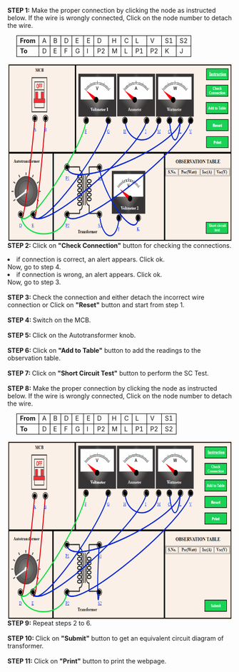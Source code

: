 <b>STEP 1:</b> Make the proper connection by clicking the node as instructed below. If the wire is wrongly connected, Click on the node number to detach the wire. <br>
<table style="margin-left: 20px;">
    <tr>
        <td style="border:1px solid black;"><b>From</b></td>
        <td style="border:1px solid black;">A</td>
        <td style="border:1px solid black;">B</td>
        <td style="border:1px solid black;">D</td>
        <td style="border:1px solid black;">E</td>
        <td style="border:1px solid black;">E</td>
        <td style="border:1px solid black;">D</td>
        <td style="border:1px solid black;">H</td>
        <td style="border:1px solid black;">C</td>
        <td style="border:1px solid black;">L</td>
        <td style="border:1px solid black;">V</td>
        <td style="border:1px solid black;">S1</td>
        <td style="border:1px solid black;">S2</td>
      
</tr>
<tr>
        <td style="border:1px solid black;"><b>To</b></td>
        <td style="border:1px solid black;">D</td>
        <td style="border:1px solid black;">E</td>
        <td style="border:1px solid black;">F</td>
        <td style="border:1px solid black;">G</td>
        <td style="border:1px solid black;">I</td>
        <td style="border:1px solid black;">P2</td>
        <td style="border:1px solid black;">M</td>
        <td style="border:1px solid black;">L</td>
        <td style="border:1px solid black;">P1</td>
        <td style="border:1px solid black;">P2</td>
        <td style="border:1px solid black;">K</td>
        <td style="border:1px solid black;">J</td>
       
</tr>
</table>

<img src="images/Capture.PNG" align="center"  height="400" width="700"><br>
<b>STEP 2: </b>Click on <b>"Check Connection"</b> button for checking the connections.
<li>if connection is correct, an alert appears. Click ok.<br> Now, go to step 4.</li>
<li>if connection is wrong, an alert appears. Click ok. <br>Now, go to step 3.</li><br>
<b>STEP 3: </b>Check the connection and either detach the incorrect wire connection or Click on <b>"Reset"</b> button and start from step 1.<br><br>
<b>STEP 4: </b>Switch on the MCB.<br><br>
<b>STEP 5: </b>Click on the Autotransformer knob.<br><br>
<b>STEP 6: </b>Click on <b>"Add to Table"</b> button to add the readings to the observation table.<br><br>
<b>STEP 7: </b> Click on <b>"Short Circuit Test"</b> button to perform the SC Test.<br><br>
<b>STEP 8:</b> Make the proper connection by clicking the node as instructed below. If the wire is wrongly connected, Click on the node number to detach the wire. <br>
    <table style="margin-left: 20px;">
        <tr>
            <td style="border:1px solid black;"><b>From</b></td>
            <td style="border:1px solid black;">A</td>
            <td style="border:1px solid black;">B</td>
            <td style="border:1px solid black;">D</td>
            <td style="border:1px solid black;">E</td>
            <td style="border:1px solid black;">E</td>
            <td style="border:1px solid black;">D</td>
            <td style="border:1px solid black;">H</td>
            <td style="border:1px solid black;">C</td>
            <td style="border:1px solid black;">L</td>
            <td style="border:1px solid black;">V</td>
            <td style="border:1px solid black;">S1</td>
          
</tr>
<tr>
            <td style="border:1px solid black;"><b>To</b></td>
            <td style="border:1px solid black;">D</td>
            <td style="border:1px solid black;">E</td>
            <td style="border:1px solid black;">F</td>
            <td style="border:1px solid black;">G</td>
            <td style="border:1px solid black;">I</td>
            <td style="border:1px solid black;">P2</td>
            <td style="border:1px solid black;">M</td>
            <td style="border:1px solid black;">L</td>
            <td style="border:1px solid black;">P1</td>
            <td style="border:1px solid black;">P2</td>
            <td style="border:1px solid black;">S2</td>
           
</tr>
</table>
<img src="images/Capture1.PNG" align="center" height="400" width="700"><br>
<b>STEP 9:</b> Repeat steps 2 to 6.<br><br>
<b>STEP 10: </b> Click on <b>"Submit"</b> button to get an equivalent circuit diagram of transformer.<br><br>
<b>STEP 11: </b> Click on <b>"Print"</b> button to print the webpage.<br>



